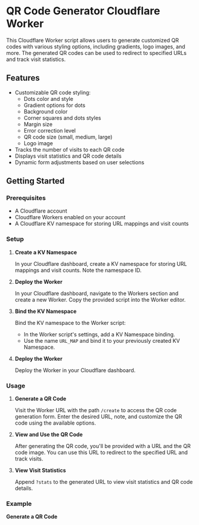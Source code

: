 # QR Code Generator Cloudflare Worker

This Cloudflare Worker script allows users to generate customized QR codes with various styling options, including gradients, logo images, and more. The generated QR codes can be used to redirect to specified URLs and track visit statistics.

## Features

- Customizable QR code styling:
  - Dots color and style
  - Gradient options for dots
  - Background color
  - Corner squares and dots styles
  - Margin size
  - Error correction level
  - QR code size (small, medium, large)
  - Logo image
- Tracks the number of visits to each QR code
- Displays visit statistics and QR code details
- Dynamic form adjustments based on user selections

## Getting Started

### Prerequisites

- A Cloudflare account
- Cloudflare Workers enabled on your account
- A Cloudflare KV namespace for storing URL mappings and visit counts

### Setup

1. **Create a KV Namespace**

   In your Cloudflare dashboard, create a KV namespace for storing URL mappings and visit counts. Note the namespace ID.

2. **Deploy the Worker**

   In your Cloudflare dashboard, navigate to the Workers section and create a new Worker. Copy the provided script into the Worker editor.

3. **Bind the KV Namespace**

   Bind the KV namespace to the Worker script:
   - In the Worker script's settings, add a KV Namespace binding.
   - Use the name `URL_MAP` and bind it to your previously created KV Namespace.

4. **Deploy the Worker**

   Deploy the Worker in your Cloudflare dashboard.

### Usage

1. **Generate a QR Code**

   Visit the Worker URL with the path `/create` to access the QR code generation form. Enter the desired URL, note, and customize the QR code using the available options.

2. **View and Use the QR Code**

   After generating the QR code, you'll be provided with a URL and the QR code image. You can use this URL to redirect to the specified URL and track visits.

3. **View Visit Statistics**

   Append `?stats` to the generated URL to view visit statistics and QR code details.

### Example

**Generate a QR Code**

